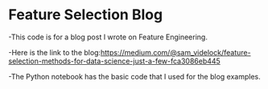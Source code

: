 # Feature Selection Blog

-This code is for a blog post I wrote on Feature Engineering. 

-Here is the link to the blog:https://medium.com/@sam_videlock/feature-selection-methods-for-data-science-just-a-few-fca3086eb445

-The Python notebook has the basic code that I used for the blog examples. 
